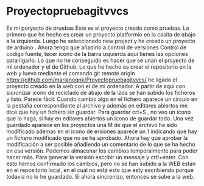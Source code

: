# Proyectopruebagitvvcs
Es mi poryecto de pruebas
Este es el proyecto creado como pruebas.
Lo primero que he hecho es crear un proyecto platformio en la casita de abajo a la izquierda. Luego he seleccionado new project y he creado un proyecto de arduino . Ahora tengo que añadirlo a control de versiones Control de codigo fuente, tecer icono de la barra izquierda aquí tienes las opciones para ligarlo. Lo que no he conseguido es hacer que se unan el proyecto de mi ordenador y el de Github. Lo que he hecho es crear el repositorio en la web y luevo mediante el comando git remote origin https://github.com/marianoqnk/Proyectopruebagitvvcs/ he ligado el proyecto creado en la web con el de mi ordenador. A partir de aquí con sicronizar icono de reciclado de abajo de la izda se han subido los ficheros y listo.
Parece fácil.
Cuando cambio algo en el fichero aparece un circulo en la pestaña correspondiente al archivo y además en editores abiertos me dice que hay un fichero sin guardar. Para guardar crt+S , no veo un icono que lo haga, si hay en editores abiertos un icono de guardar todo.
Una vez guardado aparece en los proyectos una M de que el archivo ha sido modificado ademas en el icono de ersiones aparece un 1 indicando que hay un fichero modificado que no se ha aprobado. Ahora hay que aprobar la modificación a ser posible añadiendo un comentario de lo que se ha hecho en esa versión. Podemos almacenar los cambios temporalmente para poder hacer más. Para generar la versión escribir un mensaje y crtl+enter.
Con esto hemos confirmado los cambios, pero no se han subido a la WEB estan en el repositorio local, en el cual no está esto que esty escribiendo porque todavia no lo he guardado.
Si ahora sincronizo, entonces se sube a la web.